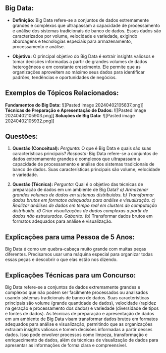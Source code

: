 ## **Big Data:**

- **Definição:** Big Data refere-se a conjuntos de dados extremamente grandes e complexos que ultrapassam a capacidade de processamento e análise dos sistemas tradicionais de banco de dados. Esses dados são caracterizados por volume, velocidade e variedade, exigindo abordagens e tecnologias especiais para armazenamento, processamento e análise.
    
- **Objetivo:** O principal objetivo do Big Data é extrair insights valiosos e tomar decisões informadas a partir de grandes volumes de dados heterogêneos e em constante crescimento. Ele permite que as organizações aproveitem ao máximo seus dados para identificar padrões, tendências e oportunidades de negócios.
    

## **Exemplos de Tópicos Relacionados:**

**Fundamentos do Big Data:**
![[Pasted image 20240402105837.png]]
**Técnicas de Preparação e Apresentação de Dados:**
![[Pasted image 20240402105903.png]]
**Soluções de Big Data:**
![[Pasted image 20240402105932.png]]
## **Questões:**

1. **Questão (Conceitual):** _Pergunta:_ O que é Big Data e quais são suas características principais? _Resposta:_ Big Data refere-se a conjuntos de dados extremamente grandes e complexos que ultrapassam a capacidade de processamento e análise dos sistemas tradicionais de banco de dados. Suas características principais são volume, velocidade e variedade.
    
2. **Questão (Técnica):** _Pergunta:_ Qual é o objetivo das técnicas de preparação de dados em um ambiente de Big Data? _a) Armazenar grandes volumes de dados em sistemas distribuídos._ _b) Transformar dados brutos em formatos adequados para análise e visualização._ _c) Realizar análises de dados em tempo real em clusters de computação distribuída._ _d) Criar visualizações de dados complexas a partir de dados não estruturados._ _Gabarito:_ (b) Transformar dados brutos em formatos adequados para análise e visualização.
    

## **Explicações para uma Pessoa de 5 Anos:**

Big Data é como um quebra-cabeça muito grande com muitas peças diferentes. Precisamos usar uma máquina especial para organizar todas essas peças e descobrir o que elas estão nos dizendo.

## **Explicações Técnicas para um Concurso:**

Big Data refere-se a conjuntos de dados extremamente grandes e complexos que não podem ser facilmente processados ​​ou analisados ​​usando sistemas tradicionais de banco de dados. Suas características principais são volume (grande quantidade de dados), velocidade (rapidez na geração e processamento dos dados) e variedade (diversidade de tipos e fontes de dados). As técnicas de preparação e apresentação de dados em um ambiente de Big Data visam transformar dados brutos em formatos adequados para análise e visualização, permitindo que as organizações extraiam insights valiosos e tomem decisões informadas a partir desses dados. Isso pode envolver processos como limpeza, transformação e enriquecimento de dados, além de técnicas de visualização de dados para apresentar as informações de forma clara e compreensível.